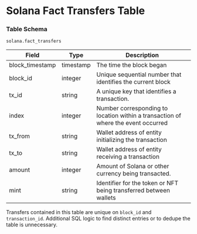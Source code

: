 # Solana Fact Transfers Table

### Table Schema

`solana.fact_transfers`

| Field            | Type      | Description                                                                       |
| ---------------- | --------- | --------------------------------------------------------------------------------- |
| block\_timestamp | timestamp | The time the block began                                                          |
| block\_id        | integer   | Unique sequential number that identifies the current block                        |
| tx\_id           | string    | A unique key that identifies a transaction.                                       |
| index            | integer   | Number corresponding to location within a transaction of where the event occurred |
| tx\_from         | string    | Wallet address of entity initializing the transaction                             |
| tx\_to           | string    | Wallet address of entity receiving a transaction                                  |
| amount           | integer   | Amount of Solana or other currency being transacted.                              |
| mint             | string    | Identifier for the token or NFT being transferred between wallets                 |

Transfers contained in this table are unique on `block_id` and `transaction_id`. Additional SQL logic to find distinct entries or to dedupe the table is unnecessary.&#x20;
